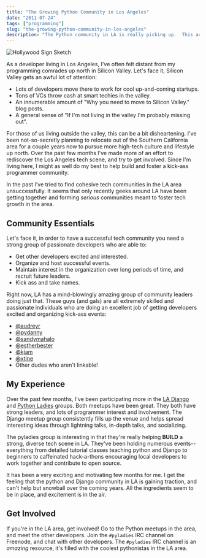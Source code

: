 ```yaml
---
title: "The Growing Python Community in Los Angeles"
date: "2011-07-24"
tags: ["programming"]
slug: "the-growing-python-community-in-los-angeles"
description: "The Python community in LA is really picking up.  This article talks about my experiences with some of the awesome tech people of LA."
---
```



![Hollywood Sign Sketch][]


As a developer living in Los Angeles, I've often felt distant from my
programming comrades up north in Silicon Valley.  Let's face it, Silicon Valley
gets an awful lot of attention:

-   Lots of developers move there to work for cool up-and-coming startups.
-   Tons of VCs throw cash at smart techies in the valley.
-   An innumerable amount of "Why you need to move to Silicon Valley." blog
    posts.
-   A general sense of "If I'm not living in the valley I'm probably missing
    out".

For those of us living outside the valley, this can be a bit disheartening.
I've been not-so-secretly planning to relocate out of the Southern California
area for a couple years now to pursue more high-tech culture and lifestyle up
north.  Over the past few months I've made more of an effort to rediscover the
Los Angeles tech scene, and try to get involved.  Since I'm living here, I
might as well do my best to help build and foster a kick-ass programmer
community.

In the past I've tried to find cohesive tech communities in the LA area
unsuccessfully.  It seems that only recently geeks around LA have been getting
together and forming *serious* communities meant to foster tech growth in the
area.


## Community Essentials

Let's face it, in order to have a successful tech community you need a strong
group of passionate developers who are able to:

-   Get other developers excited and interested.
-   Organize and host successful events.
-   Maintain interest in the organization over long periods of time, and
    recruit future leaders.
-   Kick ass and take names.

Right now, LA has a mind-blowingly amazing group of community leaders doing
just that.  These guys (and gals) are all extremely skilled and passionate
individuals who are doing an excellent job of getting developers excited and
organizing kick-ass events:

-   [@audreyr][]
-   [@pydanny][]
-   [@sandymahalo][]
-   [@estherbester][]
-   [@kjam][]
-   [@xtine][]
-   Other dudes who aren't linkable!


## My Experience

Over the past few months, I've been participating more in the [LA Django][]
and [Python Ladies][] groups.  Both meetups have been great.  They both have
strong leaders, and lots of programmer interest and involvement.  The Django
meetup group consistently fills up the venue and helps spread interesting ideas
through lightning talks, in-depth talks, and socializing.

The pyladies group is interesting in that they're really helping **BUILD** a
strong, diverse tech scene in LA.  They've been holding numerous events--
everything from detailed tutorial classes teaching python and Django to
beginners to caffeinated hack-a-thons encouraging local developers to work
together and contribute to open source.

It has been a very exciting and motivating few months for me.  I get the
feeling that the python and Django community in LA is gaining traction, and
can't help but snowball over the coming years.  All the ingredients seem to be
in place, and excitement is in the air.


## Get Involved

If you're in the LA area, get involved!  Go to the Python meetups in the area,
and meet the other developers.  Join the `#pyladies` IRC channel on Freenode,
and chat with other developers.  The `#pyladies` IRC channel is an *amazing*
resource, it's filled with the coolest pythonistas in the LA area.


  [Hollywood Sign Sketch]: /static/blog/images/2011/hollywood-sign-sketch.png "Hollywood Sign Sketch"
  [@audreyr]: https://twitter.com/audreyr "audreyr"
  [@pydanny]: https://twitter.com/pydanny "pydanny"
  [@sandymahalo]: https://twitter.com/sandymahalo "sandymahalo"
  [@estherbester]: https://twitter.com/estherbester "estherbester"
  [@kjam]: https://twitter.com/kjam "kjam"
  [@xtine]: https://twitter.com/xtine "xtine"
  [LA Django]: https://www.meetup.com/ladjango/ "LA Django Meetup Group"
  [Python Ladies]: http://pyladies.com/ "pyladies"

